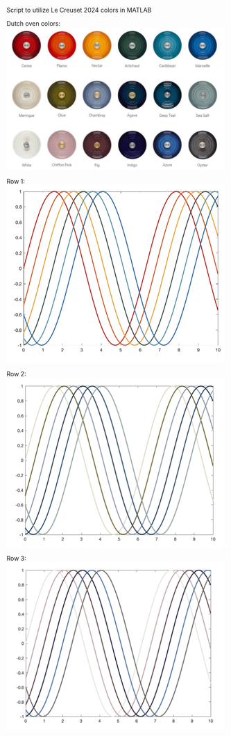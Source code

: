 Script to utilize Le Creuset 2024 colors in MATLAB

Dutch oven colors: 
![alt text](https://github.com/annacnelson/matlabscripts/blob/main/GMbUfJIXYAAUN87.jpeg?raw=true)


Row 1: 
![alt text](https://github.com/annacnelson/matlabscripts/blob/main/row1.png?raw=true)


Row 2:
![alt text](https://github.com/annacnelson/matlabscripts/blob/main/row2.png?raw=true)

Row 3: 
![alt text](https://github.com/annacnelson/matlabscripts/blob/main/row3.png?raw=true)
